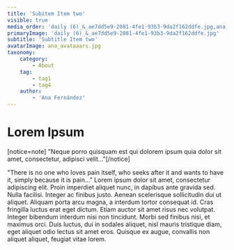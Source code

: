 ```yaml
---
title: 'Subitem Item two'
visible: true
media_order: 'daily (6)_&_ae7dd5e9-2081-4fe1-93b3-9da2f162ddfe.jpg,ana_avataaars.jpg'
primaryImage: 'daily (6)_&_ae7dd5e9-2081-4fe1-93b3-9da2f162ddfe.jpg'
subtitle: 'Subtitle Item two'
avatarImage: ana_avataaars.jpg
taxonomy:
    category:
        - About
    tag:
        - tag1
        - tag4
    author:
        - 'Ana Fernández'
---
```


# Lorem Ipsum

[notice=note]
"Neque porro quisquam est qui dolorem ipsum quia dolor sit amet, consectetur, adipisci velit..."[/notice]

"There is no one who loves pain itself, who seeks after it and wants to have it, simply because it is pain..."
Lorem ipsum dolor sit amet, consectetur adipiscing elit. Proin imperdiet aliquet nunc, in dapibus ante gravida sed. Nulla facilisi. Integer ac finibus justo. Aenean scelerisque sollicitudin dui ut aliquet. Aliquam porta arcu magna, a interdum tortor consequat id. Cras fringilla luctus erat eget dictum. Etiam auctor sit amet risus nec volutpat. Integer bibendum interdum nisi non tincidunt. Morbi sed finibus nisi, et maximus orci. Duis luctus, dui in sodales aliquet, nisl mauris tristique diam, eget aliquet odio lectus sit amet eros. Quisque ex augue, convallis non aliquet aliquet, feugiat vitae lorem.